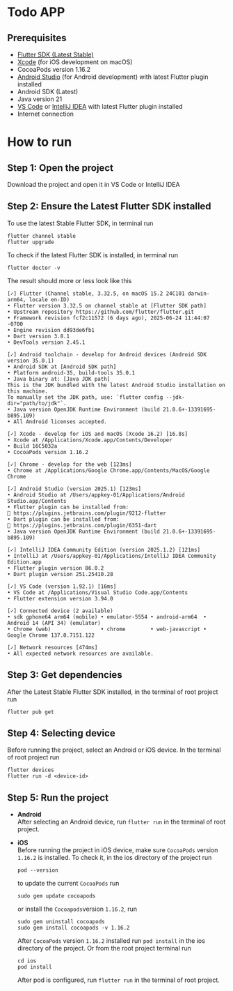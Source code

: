 # Todo APP

## Prerequisites
- [Flutter SDK (Latest Stable)](https://docs.flutter.dev/get-started/install)
- [Xcode](https://developer.apple.com/xcode/) (for iOS development on macOS)
- CocoaPods version 1.16.2
- [Android Studio](https://developer.android.com/studio) (for Android development) with latest Flutter plugin installed
- Android SDK (Latest)
- Java version 21
- [VS Code](https://code.visualstudio.com/) or [IntelliJ IDEA](https://www.jetbrains.com/idea/#) with latest Flutter plugin installed
- Internet connection

# How to run
## Step 1: Open the project
Download the project and open it in VS Code or IntelliJ IDEA
## Step 2: Ensure the Latest Flutter SDK installed
To use the latest Stable Flutter SDK, in terminal run
```
flutter channel stable
flutter upgrade
```
To check if the latest Flutter SDK is installed, in terminal run
```
flutter doctor -v
```
The result should more or less look like this
```
[✓] Flutter (Channel stable, 3.32.5, on macOS 15.2 24C101 darwin-arm64, locale en-ID)  
• Flutter version 3.32.5 on channel stable at [Flutter SDK path]  
• Upstream repository https://github.com/flutter/flutter.git  
• Framework revision fcf2c11572 (6 days ago), 2025-06-24 11:44:07 -0700  
• Engine revision dd93de6fb1  
• Dart version 3.8.1  
• DevTools version 2.45.1

[✓] Android toolchain - develop for Android devices (Android SDK version 35.0.1)  
• Android SDK at [Android SDK path]  
• Platform android-35, build-tools 35.0.1  
• Java binary at: [Java JDK path]  
This is the JDK bundled with the latest Android Studio installation on this machine.  
To manually set the JDK path, use: `flutter config --jdk-dir="path/to/jdk"`.
• Java version OpenJDK Runtime Environment (build 21.0.6+-13391695-b895.109)  
• All Android licenses accepted.

[✓] Xcode - develop for iOS and macOS (Xcode 16.2) [16.8s]
• Xcode at /Applications/Xcode.app/Contents/Developer
• Build 16C5032a
• CocoaPods version 1.16.2

[✓] Chrome - develop for the web [123ms]
• Chrome at /Applications/Google Chrome.app/Contents/MacOS/Google Chrome

[✓] Android Studio (version 2025.1) [123ms]
• Android Studio at /Users/appkey-01/Applications/Android Studio.app/Contents
• Flutter plugin can be installed from:
🔨 https://plugins.jetbrains.com/plugin/9212-flutter
• Dart plugin can be installed from:
🔨 https://plugins.jetbrains.com/plugin/6351-dart
• Java version OpenJDK Runtime Environment (build 21.0.6+-13391695-b895.109)

[✓] IntelliJ IDEA Community Edition (version 2025.1.2) [121ms]
• IntelliJ at /Users/appkey-01/Applications/IntelliJ IDEA Community Edition.app
• Flutter plugin version 86.0.2
• Dart plugin version 251.25410.28

[✓] VS Code (version 1.92.1) [16ms]
• VS Code at /Applications/Visual Studio Code.app/Contents
• Flutter extension version 3.94.0

[✓] Connected device (2 available)
• sdk gphone64 arm64 (mobile) • emulator-5554 • android-arm64  • Android 14 (API 34) (emulator)
• Chrome (web)                • chrome        • web-javascript • Google Chrome 137.0.7151.122

[✓] Network resources [474ms]
• All expected network resources are available.
```
## Step 3: Get dependencies
After the Latest Stable Flutter SDK installed, in the terminal of root project run
```
flutter pub get
```
## Step 4: Selecting device
Before running the project, select an Android or iOS device. In the terminal of root project run
```
flutter devices
flutter run -d <device-id>
```
## Step 5: Run the project

- **Android**  
  After selecting an Android device, run ```flutter run``` in the terminal of root project.

- **iOS**  
  Before running the project in iOS device, make sure `CocoaPods` version `1.16.2` is installed. To check it, in the ios directory of the project run
  ```
  pod --version
  ```
  to update the current `CocoaPods` run
  ```
  sudo gem update cocoapods
  ```
  or install the `Cocoapods`version `1.16.2`, run
  ```
  sudo gem uninstall cocoapods
  sudo gem install cocoapods -v 1.16.2
  ```
  After `CocoaPods` version `1.16.2` installed run `pod install` in the ios directory of the project.
  Or from the root project terminal run
  ```
  cd ios 
  pod install
  ```
  After pod is configured, run ```flutter run``` in the terminal of root project.
